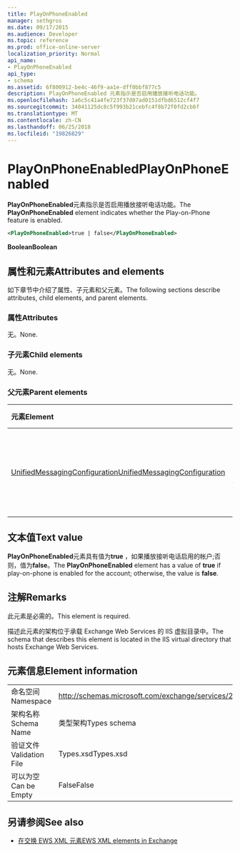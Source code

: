 ```yaml
---
title: PlayOnPhoneEnabled
manager: sethgros
ms.date: 09/17/2015
ms.audience: Developer
ms.topic: reference
ms.prod: office-online-server
localization_priority: Normal
api_name:
- PlayOnPhoneEnabled
api_type:
- schema
ms.assetid: 6f800912-be4c-46f9-aa1e-dff0bbf877c5
description: PlayOnPhoneEnabled 元素指示是否启用播放接听电话功能。
ms.openlocfilehash: 1a6c5c41a4fe723f37d07ad0151dfbd6512cf4f7
ms.sourcegitcommit: 34041125dc8c5f993b21cebfc4f8b72f0fd2cb6f
ms.translationtype: MT
ms.contentlocale: zh-CN
ms.lasthandoff: 06/25/2018
ms.locfileid: "19826829"
---
```

# <a name="playonphoneenabled"></a><span data-ttu-id="0229f-103">PlayOnPhoneEnabled</span><span class="sxs-lookup"><span data-stu-id="0229f-103">PlayOnPhoneEnabled</span></span>

<span data-ttu-id="0229f-104">**PlayOnPhoneEnabled**元素指示是否启用播放接听电话功能。</span><span class="sxs-lookup"><span data-stu-id="0229f-104">The **PlayOnPhoneEnabled** element indicates whether the Play-on-Phone feature is enabled.</span></span> 
  
```XML
<PlayOnPhoneEnabled>true | false</PlayOnPhoneEnabled>
```

 <span data-ttu-id="0229f-105">**Boolean**</span><span class="sxs-lookup"><span data-stu-id="0229f-105">**Boolean**</span></span>
## <a name="attributes-and-elements"></a><span data-ttu-id="0229f-106">属性和元素</span><span class="sxs-lookup"><span data-stu-id="0229f-106">Attributes and elements</span></span>

<span data-ttu-id="0229f-107">如下章节中介绍了属性、子元素和父元素。</span><span class="sxs-lookup"><span data-stu-id="0229f-107">The following sections describe attributes, child elements, and parent elements.</span></span>
  
### <a name="attributes"></a><span data-ttu-id="0229f-108">属性</span><span class="sxs-lookup"><span data-stu-id="0229f-108">Attributes</span></span>

<span data-ttu-id="0229f-109">无。</span><span class="sxs-lookup"><span data-stu-id="0229f-109">None.</span></span>
  
### <a name="child-elements"></a><span data-ttu-id="0229f-110">子元素</span><span class="sxs-lookup"><span data-stu-id="0229f-110">Child elements</span></span>

<span data-ttu-id="0229f-111">无。</span><span class="sxs-lookup"><span data-stu-id="0229f-111">None.</span></span>
  
### <a name="parent-elements"></a><span data-ttu-id="0229f-112">父元素</span><span class="sxs-lookup"><span data-stu-id="0229f-112">Parent elements</span></span>

|<span data-ttu-id="0229f-113">**元素**</span><span class="sxs-lookup"><span data-stu-id="0229f-113">**Element**</span></span>|<span data-ttu-id="0229f-114">**说明**</span><span class="sxs-lookup"><span data-stu-id="0229f-114">**Description**</span></span>|
|:-----|:-----|
|[<span data-ttu-id="0229f-115">UnifiedMessagingConfiguration</span><span class="sxs-lookup"><span data-stu-id="0229f-115">UnifiedMessagingConfiguration</span></span>](unifiedmessagingconfiguration.md) <br/> |<span data-ttu-id="0229f-116">包含统一消息服务的配置信息。</span><span class="sxs-lookup"><span data-stu-id="0229f-116">Contains configuration information for the Unified Messaging service.</span></span>  <br/> |
   
## <a name="text-value"></a><span data-ttu-id="0229f-117">文本值</span><span class="sxs-lookup"><span data-stu-id="0229f-117">Text value</span></span>

<span data-ttu-id="0229f-118">**PlayOnPhoneEnabled**元素具有值为**true** ，如果播放接听电话启用的帐户;否则，值为**false**。</span><span class="sxs-lookup"><span data-stu-id="0229f-118">The **PlayOnPhoneEnabled** element has a value of **true** if play-on-phone is enabled for the account; otherwise, the value is **false**.</span></span>
  
## <a name="remarks"></a><span data-ttu-id="0229f-119">注解</span><span class="sxs-lookup"><span data-stu-id="0229f-119">Remarks</span></span>

<span data-ttu-id="0229f-120">此元素是必需的。</span><span class="sxs-lookup"><span data-stu-id="0229f-120">This element is required.</span></span>
  
<span data-ttu-id="0229f-121">描述此元素的架构位于承载 Exchange Web Services 的 IIS 虚拟目录中。</span><span class="sxs-lookup"><span data-stu-id="0229f-121">The schema that describes this element is located in the IIS virtual directory that hosts Exchange Web Services.</span></span>
  
## <a name="element-information"></a><span data-ttu-id="0229f-122">元素信息</span><span class="sxs-lookup"><span data-stu-id="0229f-122">Element information</span></span>

|||
|:-----|:-----|
|<span data-ttu-id="0229f-123">命名空间</span><span class="sxs-lookup"><span data-stu-id="0229f-123">Namespace</span></span>  <br/> |http://schemas.microsoft.com/exchange/services/2006/types  <br/> |
|<span data-ttu-id="0229f-124">架构名称</span><span class="sxs-lookup"><span data-stu-id="0229f-124">Schema Name</span></span>  <br/> |<span data-ttu-id="0229f-125">类型架构</span><span class="sxs-lookup"><span data-stu-id="0229f-125">Types schema</span></span>  <br/> |
|<span data-ttu-id="0229f-126">验证文件</span><span class="sxs-lookup"><span data-stu-id="0229f-126">Validation File</span></span>  <br/> |<span data-ttu-id="0229f-127">Types.xsd</span><span class="sxs-lookup"><span data-stu-id="0229f-127">Types.xsd</span></span>  <br/> |
|<span data-ttu-id="0229f-128">可以为空</span><span class="sxs-lookup"><span data-stu-id="0229f-128">Can be Empty</span></span>  <br/> |<span data-ttu-id="0229f-129">False</span><span class="sxs-lookup"><span data-stu-id="0229f-129">False</span></span>  <br/> |
   
## <a name="see-also"></a><span data-ttu-id="0229f-130">另请参阅</span><span class="sxs-lookup"><span data-stu-id="0229f-130">See also</span></span>



- [<span data-ttu-id="0229f-131">在交换 EWS XML 元素</span><span class="sxs-lookup"><span data-stu-id="0229f-131">EWS XML elements in Exchange</span></span>](ews-xml-elements-in-exchange.md)

